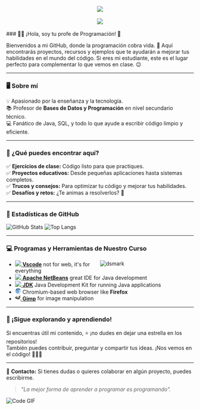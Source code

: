 <p align="center">
  <img src="https://media.giphy.com/media/93UOscPyDH8cdRfSaT/giphy.gif?cid=ecf05e47ii82ktsjxgm4hw5hisq4s0ff7tuvsrsw54ha3c50&ep=v1_gifs_related&rid=giphy.gif&ct=g" width="50%">
</p>
<p align="center">
  <a href="https://skillicons.dev">
    <img src="https://skillicons.dev/icons?i=java,js,github,vscode,html,css" />
  </a>
</p>
### 👨‍🏫 ¡Hola, soy tu profe de Programación! 👋

Bienvenidos a mi GitHub, donde la programación cobra vida. 🚀 Aquí encontrarás proyectos, recursos y ejemplos que te ayudarán a mejorar tus habilidades en el mundo del código. Si eres mi estudiante, este es el lugar perfecto para complementar lo que vemos en clase. 😉

---

### 🖥️ Sobre mí
💡 Apasionado por la enseñanza y la tecnología.  
📚 Profesor de **Bases de Datos y Programación** en nivel secundario técnico.  
💻 Fanático de Java, SQL, y todo lo que ayude a escribir código limpio y eficiente.

---

### 📌 ¿Qué puedes encontrar aquí?
✅ **Ejercicios de clase:** Código listo para que practiques.  
✅ **Proyectos educativos:** Desde pequeñas aplicaciones hasta sistemas completos.  
✅ **Trucos y consejos:** Para optimizar tu código y mejorar tus habilidades.  
✅ **Desafíos y retos:** ¿Te animas a resolverlos? 👀

---

### 🌟 Estadísticas de GitHub
![GitHub Stats](https://github-readme-stats.vercel.app/api?username=TU_USUARIO&show_icons=true&theme=tokyonight)
![Top Langs](https://github-readme-stats.vercel.app/api/top-langs/?username=TU_USUARIO&layout=compact&theme=tokyonight)

---

### 💻 Programas y Herramientas de Nuestro Curso

<img alt="dsmark" align="right" height="50%" width="50%" src="https://c.tenor.com/NzrqQHFBVz8AAAAj/kitty-transparent.gif">


- <a href="https://code.visualstudio.com/"><img src="https://upload.wikimedia.org/wikipedia/commons/9/9a/Visual_Studio_Code_1.35_icon.svg" width=16> **Vscode**</a> not for web, it's for everything
- <a href="https://netbeans.apache.org/"><img src="https://upload.wikimedia.org/wikipedia/commons/c/c9/Apache_NetBeans_Logo.svg" width=16> **Apache NetBeans**</a> great IDE for Java development
- <a href="https://www.oracle.com/java/technologies/javase-downloads.html"><img src="https://upload.wikimedia.org/wikipedia/en/3/30/Java_programming_language_logo.svg" width=16> **JDK**</a> Java Development Kit for running Java applications
- <img src="https://github.com/DSDarkMark/DSDarkMark/blob/master/assests/chromium.png" width=16> Chromium-based web browser like **Firefox** 
- <a href="https://getpaint.net"><img src="https://github.com/DSDarkMark/DSDarkMark/blob/master/assests/gimp.png" width=16> **Gimp**</a> for image manipulation

---

### 🚀 ¡Sigue explorando y aprendiendo!
Si encuentras útil mi contenido, ⭐ ¡no dudes en dejar una estrella en los repositorios!  
También puedes contribuir, preguntar y compartir tus ideas. ¡Nos vemos en el código! 👨‍💻🔥

---

📧 **Contacto:** Si tienes dudas o quieres colaborar en algún proyecto, puedes escribirme. 

> _"La mejor forma de aprender a programar es programando"._

![Code GIF](https://media.giphy.com/media/qgQUggAC3Pfv687qPC/giphy.gif)
